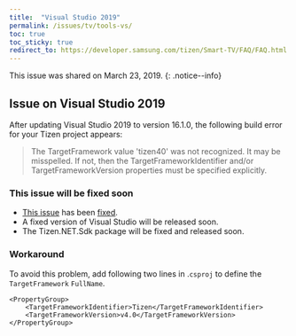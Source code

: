 ```yaml
---
title:  "Visual Studio 2019"
permalink: /issues/tv/tools-vs/
toc: true
toc_sticky: true
redirect_to: https://developer.samsung.com/tizen/Smart-TV/FAQ/FAQ.html
---
```


This issue was shared on March 23, 2019.
{: .notice--info}

## Issue on Visual Studio 2019
After updating Visual Studio 2019 to version 16.1.0, the following build error for your Tizen project appears:

> The TargetFramework value 'tizen40' was not recognized. It may be misspelled. If not, then the TargetFrameworkIdentifier and/or TargetFrameworkVersion properties must be specified explicitly.

### This issue will be fixed soon
- [This issue](https://github.com/dotnet/project-system/issues/4854) has been [fixed](https://github.com/dotnet/project-system/pull/4859).
- A fixed version of Visual Studio will be released soon.
- The Tizen.NET.Sdk package will be fixed and released soon.

### Workaround
To avoid this problem, add following two lines in .`csproj` to define the `TargetFramework` `FullName`.
```
<PropertyGroup>
    <TargetFrameworkIdentifier>Tizen</TargetFrameworkIdentifier>
    <TargetFrameworkVersion>v4.0</TargetFrameworkVersion>
</PropertyGroup>
```

